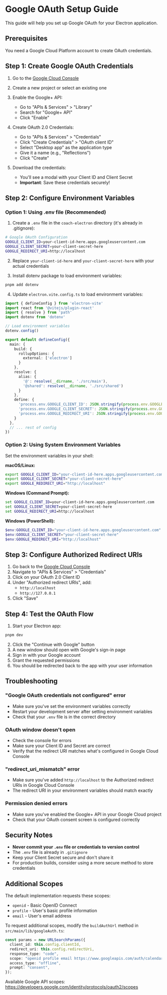 # Google OAuth Setup Guide

This guide will help you set up Google OAuth for your Electron application.

## Prerequisites

You need a Google Cloud Platform account to create OAuth credentials.

## Step 1: Create Google OAuth Credentials

1. Go to the [Google Cloud Console](https://console.cloud.google.com/)
2. Create a new project or select an existing one
3. Enable the Google+ API:
   - Go to "APIs & Services" > "Library"
   - Search for "Google+ API"
   - Click "Enable"

4. Create OAuth 2.0 Credentials:
   - Go to "APIs & Services" > "Credentials"
   - Click "Create Credentials" > "OAuth client ID"
   - Select "Desktop app" as the application type
   - Give it a name (e.g., "Reflections")
   - Click "Create"

5. Download the credentials:
   - You'll see a modal with your Client ID and Client Secret
   - **Important**: Save these credentials securely!

## Step 2: Configure Environment Variables

### Option 1: Using .env file (Recommended)

1. Create a `.env` file in the `coach-electron` directory (it's already in .gitignore):

```bash
# Google OAuth Configuration
GOOGLE_CLIENT_ID=your-client-id-here.apps.googleusercontent.com
GOOGLE_CLIENT_SECRET=your-client-secret-here
GOOGLE_REDIRECT_URI=http://localhost
```

2. Replace `your-client-id-here` and `your-client-secret-here` with your actual credentials

3. Install dotenv package to load environment variables:

```bash
pnpm add dotenv
```

4. Update `electron.vite.config.ts` to load environment variables:

```typescript
import { defineConfig } from 'electron-vite'
import react from '@vitejs/plugin-react'
import { resolve } from 'path'
import dotenv from 'dotenv'

// Load environment variables
dotenv.config()

export default defineConfig({
  main: {
    build: {
      rollupOptions: {
        external: ['electron']
      }
    },
    resolve: {
      alias: {
        '@': resolve(__dirname, './src/main'),
        '@shared': resolve(__dirname, './src/shared')
      }
    },
    define: {
      'process.env.GOOGLE_CLIENT_ID': JSON.stringify(process.env.GOOGLE_CLIENT_ID),
      'process.env.GOOGLE_CLIENT_SECRET': JSON.stringify(process.env.GOOGLE_CLIENT_SECRET),
      'process.env.GOOGLE_REDIRECT_URI': JSON.stringify(process.env.GOOGLE_REDIRECT_URI)
    }
  },
  // ... rest of config
})
```

### Option 2: Using System Environment Variables

Set the environment variables in your shell:

**macOS/Linux:**
```bash
export GOOGLE_CLIENT_ID="your-client-id-here.apps.googleusercontent.com"
export GOOGLE_CLIENT_SECRET="your-client-secret-here"
export GOOGLE_REDIRECT_URI="http://localhost"
```

**Windows (Command Prompt):**
```cmd
set GOOGLE_CLIENT_ID=your-client-id-here.apps.googleusercontent.com
set GOOGLE_CLIENT_SECRET=your-client-secret-here
set GOOGLE_REDIRECT_URI=http://localhost
```

**Windows (PowerShell):**
```powershell
$env:GOOGLE_CLIENT_ID="your-client-id-here.apps.googleusercontent.com"
$env:GOOGLE_CLIENT_SECRET="your-client-secret-here"
$env:GOOGLE_REDIRECT_URI="http://localhost"
```

## Step 3: Configure Authorized Redirect URIs

1. Go back to the [Google Cloud Console](https://console.cloud.google.com/)
2. Navigate to "APIs & Services" > "Credentials"
3. Click on your OAuth 2.0 Client ID
4. Under "Authorized redirect URIs", add:
   - `http://localhost`
   - `http://127.0.0.1`
5. Click "Save"

## Step 4: Test the OAuth Flow

1. Start your Electron app:
```bash
pnpm dev
```

2. Click the "Continue with Google" button
3. A new window should open with Google's sign-in page
4. Sign in with your Google account
5. Grant the requested permissions
6. You should be redirected back to the app with your user information

## Troubleshooting

### "Google OAuth credentials not configured" error
- Make sure you've set the environment variables correctly
- Restart your development server after setting environment variables
- Check that your `.env` file is in the correct directory

### OAuth window doesn't open
- Check the console for errors
- Make sure your Client ID and Secret are correct
- Verify that the redirect URI matches what's configured in Google Cloud Console

### "redirect_uri_mismatch" error
- Make sure you've added `http://localhost` to the Authorized redirect URIs in Google Cloud Console
- The redirect URI in your environment variables should match exactly

### Permission denied errors
- Make sure you've enabled the Google+ API in your Google Cloud project
- Check that your OAuth consent screen is configured correctly

## Security Notes

- **Never commit your `.env` file or credentials to version control**
- The `.env` file is already in `.gitignore`
- Keep your Client Secret secure and don't share it
- For production builds, consider using a more secure method to store credentials

## Additional Scopes

The default implementation requests these scopes:
- `openid` - Basic OpenID Connect
- `profile` - User's basic profile information
- `email` - User's email address

To request additional scopes, modify the `buildAuthUrl` method in `src/main/lib/googleAuth.ts`:

```typescript
const params = new URLSearchParams({
  client_id: this.config.clientId,
  redirect_uri: this.config.redirectUri,
  response_type: "code",
  scope: "openid profile email https://www.googleapis.com/auth/calendar", // Add more scopes here
  access_type: "offline",
  prompt: "consent",
});
```

Available Google API scopes: https://developers.google.com/identity/protocols/oauth2/scopes

